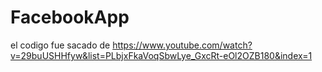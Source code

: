 # FacebookApp
el codigo fue sacado de https://www.youtube.com/watch?v=29buUSHHfyw&list=PLbjxFkaVoqSbwLye_GxcRt-eOl2OZB180&index=1
